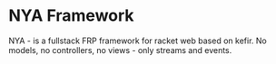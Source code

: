 # NYA Framework

NYA - is a fullstack FRP framework for racket web based on kefir. No models, no controllers, no views - only streams and events.
